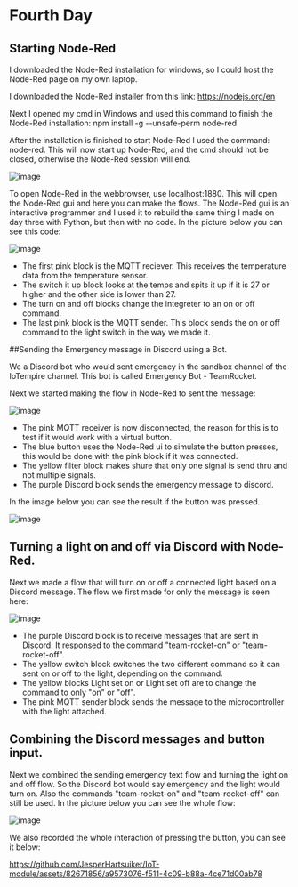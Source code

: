 # Fourth Day

## Starting Node-Red
I downloaded the Node-Red installation for windows, so I could host the Node-Red page on my own laptop.  

I downloaded the Node-Red installer from this link: https://nodejs.org/en  

Next I opened my cmd in Windows and used this command to finish the Node-Red installation: npm install -g --unsafe-perm node-red  

After the installation is finished to start Node-Red I used the command: node-red. This will now start up Node-Red, and the cmd should not be closed, otherwise the Node-Red session will end. 

![image](https://github.com/JesperHartsuiker/IoT-module/assets/82671856/8464b3b2-4233-40a3-be4f-d6678ffd08d3)

To open Node-Red in the webbrowser, use localhost:1880. This will open the Node-Red gui and here you can make the flows. 
The Node-Red gui is an interactive programmer and I used it to rebuild the same thing I made on day three with Python, but then with no code. In the picture below you can see this code:

![image](https://github.com/JesperHartsuiker/IoT-module/assets/82671856/351fdc32-4a95-4cbd-b5f8-6681bb463cee)

- The first pink block is the MQTT reciever. This receives the temperature data from the temperature sensor.
- The switch it up block looks at the temps and spits it up if it is 27 or higher and the other side is lower than 27.
- The turn on and off blocks change the integreter to an on or off command.
- The last pink block is the MQTT sender. This block sends the on or off command to the light switch in the way we made it.

##Sending the Emergency message in Discord using a Bot.

We a Discord bot who would sent emergency in the sandbox channel of the IoTempire channel. This bot is called Emergency Bot - TeamRocket.

Next we started making the flow in Node-Red to sent the message:

![image](https://github.com/JesperHartsuiker/IoT-module/assets/82671856/8eecb9f3-fb30-4a2a-935e-c68f260b0b32)

- The pink MQTT receiver is now disconnected, the reason for this is to test if it would work with a virtual button.
- The blue button uses the Node-Red ui to simulate the button presses, this would be done with the pink block if it was connected.
- The yellow filter block makes shure that only one signal is send thru and not multiple signals.
- The purple Discord block sends the emergency message to discord.

In the image below you can see the result if the button was pressed.

![image](https://github.com/JesperHartsuiker/IoT-module/assets/82671856/45b51bc7-a658-4e3e-9842-e5199c76f185)

## Turning a light on and off via Discord with Node-Red.

Next we made a flow that will turn on or off a connected light based on a Discord message. The flow we first made for only the message is seen here:

![image](https://github.com/JesperHartsuiker/IoT-module/assets/82671856/ff609bbd-0d62-4aa2-8378-99b9a8579ebb)

- The purple Discord block is to receive messages that are sent in Discord. It responsed to the command "team-rocket-on" or "team-rocket-off".
- The yellow switch block switches the two different command so it can sent on or off to the light, depending on the command.
- The yellow blocks Light set on or Light set off are to change the command to only "on" or "off".
- The pink MQTT sender block sends the message to the microcontroller with the light attached.

## Combining the Discord messages and button input.

Next we combined the sending emergency text flow and turning the light on and off flow. So the Discord bot would say emergency and the light would turn on. Also the commands "team-rocket-on" and "team-rocket-off" can still be used. In the picture below you can see the whole flow:

![image](https://github.com/JesperHartsuiker/IoT-module/assets/82671856/78406615-bf02-4d5e-9c15-5dc971c85b09)

We also recorded the whole interaction of pressing the button, you can see it below:

https://github.com/JesperHartsuiker/IoT-module/assets/82671856/a9573076-f511-4c09-b88a-4ce71d00ab78


















